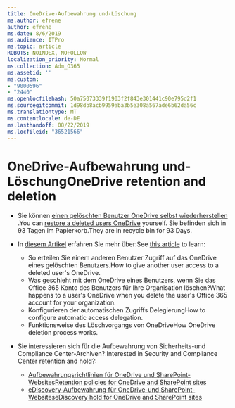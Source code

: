 ```yaml
---
title: OneDrive-Aufbewahrung und-Löschung
ms.author: efrene
author: efrene
ms.date: 8/6/2019
ms.audience: ITPro
ms.topic: article
ROBOTS: NOINDEX, NOFOLLOW
localization_priority: Normal
ms.collection: Adm_O365
ms.assetid: ''
ms.custom:
- "9000596"
- "2440"
ms.openlocfilehash: 50a75073339f1903f2f843e301441c90e795d2f1
ms.sourcegitcommit: 1d98db8acb9959aba3b5e308a567ade6b62da56c
ms.translationtype: MT
ms.contentlocale: de-DE
ms.lasthandoff: 08/22/2019
ms.locfileid: "36521566"
---
```

# <a name="onedrive-retention-and-deletion"></a><span data-ttu-id="44390-102">OneDrive-Aufbewahrung und-Löschung</span><span class="sxs-lookup"><span data-stu-id="44390-102">OneDrive retention and deletion</span></span>

- <span data-ttu-id="44390-103">Sie können [einen gelöschten Benutzer OneDrive selbst wiederherstellen](https://docs.microsoft.com/onedrive/restore-deleted-onedrive) .</span><span class="sxs-lookup"><span data-stu-id="44390-103">You can [restore a deleted users OneDrive](https://docs.microsoft.com/onedrive/restore-deleted-onedrive) yourself.</span></span> <span data-ttu-id="44390-104">Sie befinden sich in 93 Tagen im Papierkorb.</span><span class="sxs-lookup"><span data-stu-id="44390-104">They are in recycle bin for 93 Days.</span></span> 

- <span data-ttu-id="44390-105">In [diesem Artikel](https://docs.microsoft.com/onedrive/restore-deleted-onedrive) erfahren Sie mehr über:</span><span class="sxs-lookup"><span data-stu-id="44390-105">See [this article](https://docs.microsoft.com/onedrive/restore-deleted-onedrive) to learn:</span></span>
    - <span data-ttu-id="44390-106">So erteilen Sie einem anderen Benutzer Zugriff auf das OneDrive eines gelöschten Benutzers.</span><span class="sxs-lookup"><span data-stu-id="44390-106">How to give another user access to a deleted user's OneDrive.</span></span>
    - <span data-ttu-id="44390-107">Was geschieht mit dem OneDrive eines Benutzers, wenn Sie das Office 365 Konto des Benutzers für Ihre Organisation löschen?</span><span class="sxs-lookup"><span data-stu-id="44390-107">What happens to a user's OneDrive when you delete the user's Office 365 account for your organization.</span></span>
    - <span data-ttu-id="44390-108">Konfigurieren der automatischen Zugriffs Delegierung</span><span class="sxs-lookup"><span data-stu-id="44390-108">How to configure automatic access delegation.</span></span>
    - <span data-ttu-id="44390-109">Funktionsweise des Löschvorgangs von OneDrive</span><span class="sxs-lookup"><span data-stu-id="44390-109">How OneDrive deletion process works.</span></span>

- <span data-ttu-id="44390-110">Sie interessieren sich für die Aufbewahrung von Sicherheits-und Compliance Center-Archiven?:</span><span class="sxs-lookup"><span data-stu-id="44390-110">Interested in Security and Compliance Center retention and hold?:</span></span>
    - [<span data-ttu-id="44390-111">Aufbewahrungsrichtlinien für OneDrive und SharePoint-Websites</span><span class="sxs-lookup"><span data-stu-id="44390-111">Retention policies for OneDrive and SharePoint sites</span></span>](https://docs.microsoft.com/office365/securitycompliance/retention-policies?redirectSourcePath=%252farticle%252f5e377752-700d-4870-9b6d-12bfc12d2423#content-in-onedrive-accounts-and-sharepoint-sites)
    - [<span data-ttu-id="44390-112">eDiscovery-Aufbewahrung für OneDrive-und SharePoint-Websites</span><span class="sxs-lookup"><span data-stu-id="44390-112">eDiscovery hold for OneDrive and SharePoint sites</span></span>](https://docs.microsoft.com/office365/securitycompliance/ediscovery-cases#step-4-place-content-locations-on-hold)



